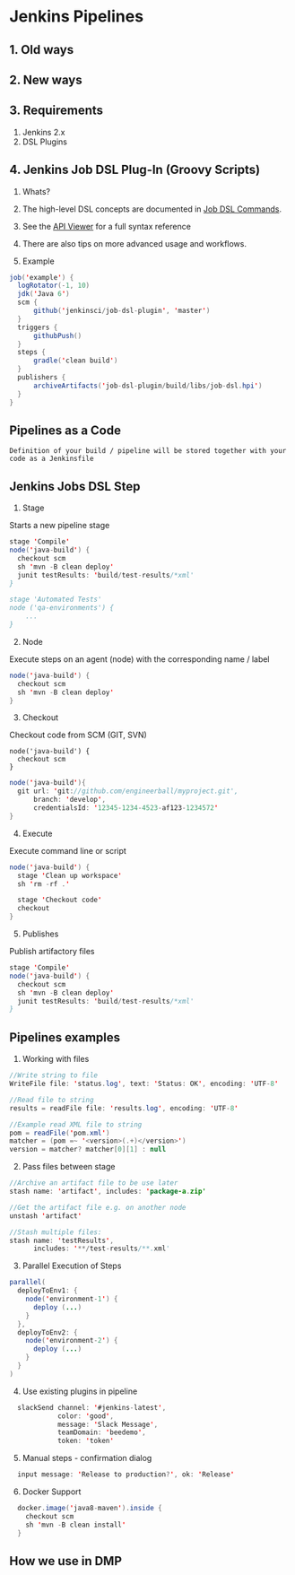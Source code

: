 # Jenkins Pipelines
## 1. Old ways
## 2. New ways
## 3. Requirements

1. Jenkins 2.x
2. DSL Plugins
## 4. Jenkins Job DSL Plug-In (Groovy Scripts)
1. Whats?

  1. The high-level DSL concepts are documented in [Job DSL
     Commands](https://github.com/jenkinsci/job-dsl-plugin/wiki/Job-DSL-Commands).
  2. See the [API Viewer](https://jenkinsci.github.io/job-dsl-plugin/) for a full syntax reference
  3. There are also tips on more advanced usage and workflows.

2. Example
  ```java
job('example') {
    logRotator(-1, 10)
    jdk('Java 6')
    scm {
        github('jenkinsci/job-dsl-plugin', 'master')
    }
    triggers {
        githubPush()
    }
    steps {
        gradle('clean build')
    }
    publishers {
        archiveArtifacts('job-dsl-plugin/build/libs/job-dsl.hpi')
    }
}
  ```

## Pipelines as a Code

	Definition of your build / pipeline will be stored together with your code as a Jenkinsfile


## Jenkins Jobs DSL Step

1. Stage

  Starts a new pipeline stage

  ```java
  stage 'Compile'
  node('java-build') {
    checkout scm
    sh 'mvn -B clean deploy'
    junit testResults: 'build/test-results/*xml'
  }

  stage 'Automated Tests'
  node ('qa-environments') {
      ...
  }
  ```

2. Node

  Execute steps on an agent (node) with the corresponding name / label
  ```java
  node('java-build') {
    checkout scm
    sh 'mvn -B clean deploy'
  }
  ```

3. Checkout

  Checkout code from SCM (GIT, SVN)
  ```
  node('java-build') {
    checkout scm
  }
  ```

  ```java
  node('java-build'){
    git url: 'git://github.com/engineerball/myproject.git',
        branch: 'develop',
        credentialsId: '12345-1234-4523-af123-1234572'
  }
  ```

4. Execute

  Execute command line or script

  ```java
  node('java-build') {
    stage 'Clean up workspace'
    sh 'rm -rf .'

    stage 'Checkout code'
    checkout
  }
  ```

5. Publishes

  Publish artifactory files

  ```java
  stage 'Compile'
  node('java-build') {
    checkout scm
    sh 'mvn -B clean deploy'
    junit testResults: 'build/test-results/*xml'
  }
  ```

## Pipelines examples
1. Working with files

  ```java
  //Write string to file
  WriteFile file: 'status.log', text: 'Status: OK', encoding: 'UTF-8'

  //Read file to string
  results = readFile file: 'results.log', encoding: 'UTF-8'

  //Example read XML file to string
  pom = readFile('pom.xml')
  matcher = (pom =~ '<version>(.+)</version>')
  version = matcher? matcher[0][1] : null
  ```

2. Pass files between stage

  ```java
  //Archive an artifact file to be use later
  stash name: 'artifact', includes: 'package-a.zip'

  //Get the artifact file e.g. on another node
  unstash 'artifact'

  //Stash multiple files:
  stash name: 'testResults',
        includes: '**/test-results/**.xml'
  ```

3. Parallel Execution of Steps

  ```java
  parallel(
    deployToEnv1: {
      node('environment-1') {
        deploy (...)
      }
    },
    deployToEnv2: {
      node('environment-2') {
        deploy (...)
      }
    }
  )
  ```

4. Use existing plugins in pipeline

  ```java
    slackSend channel: '#jenkins-latest',
              color: 'good',
              message: 'Slack Message',
              teamDomain: 'beedemo',
              token: 'token'
  ```
5. Manual steps - confirmation dialog

  ```java
    input message: 'Release to production?', ok: 'Release'
  ```

6. Docker Support

  ```java
    docker.image('java8-maven').inside {
      checkout scm
      sh 'mvn -B clean install'
    }
  ```

## How we use in DMP
